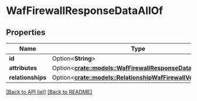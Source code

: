 # WafFirewallResponseDataAllOf

## Properties

Name | Type | Description | Notes
------------ | ------------- | ------------- | -------------
**id** | Option<**String**> |  | [readonly]
**attributes** | Option<[**crate::models::WafFirewallResponseDataAttributes**](WafFirewallResponseDataAttributes.md)> |  | 
**relationships** | Option<[**crate::models::RelationshipWafFirewallVersions**](RelationshipWafFirewallVersions.md)> |  | 

[[Back to API list]](../README.md#documentation-for-api-endpoints) [[Back to README]](../README.md)


